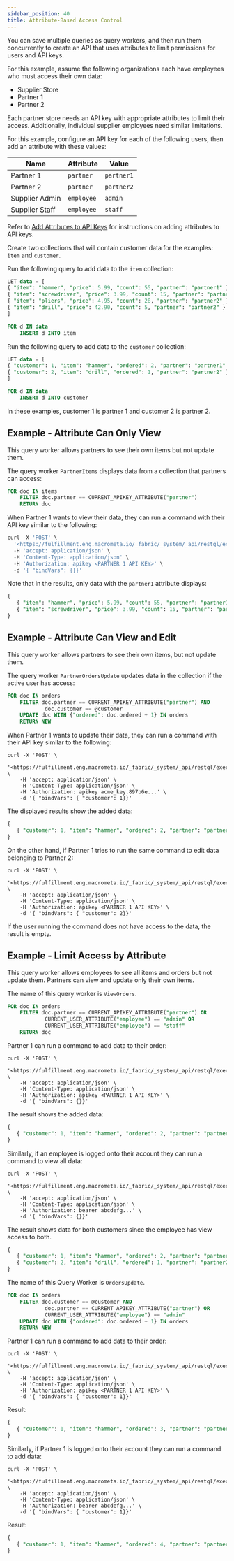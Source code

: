 ```yaml
---
sidebar_position: 40
title: Attribute-Based Access Control
---
```


You can save multiple queries as query workers, and then run them concurrently to create an API that uses attributes to limit permissions for users and API keys.

For this example, assume the following organizations each have employees who must access their own data:

- Supplier Store
- Partner 1
- Partner 2

Each partner store needs an API key with appropriate attributes to limit their access. Additionally, individual supplier employees need similar limitations.

For this example, configure an API key for each of the following users, then add an attribute with these values:

| Name           | Attribute    | Value       |
| -------------- | ------------ | ----------- |
| Partner 1      | `partner`    | `partner1`  |
| Partner 2      | `partner`    | `partner2`  |
| Supplier Admin | `employee`   | `admin`     |
| Supplier Staff | `employee`   | `staff`     |

Refer to [Add Attributes to API Keys](../account-management/attributes/add-attributes-api.md) for instructions on adding attributes to API keys.

Create two collections that will contain customer data for the examples: `item` and `customer`.

Run the following query to add data to the `item` collection:

```sql
LET data = [
{ "item": "hammer", "price": 5.99, "count": 55, "partner": "partner1" },
{ "item": "screwdriver", "price": 3.99, "count": 15, "partner": "partner1" },
{ "item": "pliers", "price": 4.95, "count": 28, "partner": "partner2" },
{ "item": "drill", "price": 42.90, "count": 5, "partner": "partner2" }
]

FOR d IN data
    INSERT d INTO item
```

Run the following query to add data to the `customer` collection:

```sql
LET data = [
{ "customer": 1, "item": "hammer", "ordered": 2, "partner": "partner1" },
{ "customer": 2, "item": "drill", "ordered": 1, "partner": "partner2" },
]

FOR d IN data
    INSERT d INTO customer
```

In these examples, customer 1 is partner 1 and customer 2 is partner 2.

## Example - Attribute Can Only View

This query worker allows partners to see their own items but not update them.

The query worker `PartnerItems` displays data from a collection that partners can access:

```sql
FOR doc IN items
    FILTER doc.partner == CURRENT_APIKEY_ATTRIBUTE("partner")
    RETURN doc
```

When Partner 1 wants to view their data, they can run a command with their API key similar to the following:

```sql
curl -X 'POST' \
  '<https://fulfillment.eng.macrometa.io/_fabric/_system/_api/restql/execute/PartnerItems>' \
  -H 'accept: application/json' \
  -H 'Content-Type: application/json' \
  -H 'Authorization: apikey <PARTNER 1 API KEY>' \
  -d '{ "bindVars": {}}'
```

Note that in the results, only data with the `partner1` attribute displays:

```sql
{
   { "item": "hammer", "price": 5.99, "count": 55, "partner": "partner1" },
   { "item": "screwdriver", "price": 3.99, "count": 15, "partner": "partner1" },
}
```

## Example - Attribute Can View and Edit

This query worker allows partners to see their own items, but not update them.

The query worker `PartnerOrdersUpdate` updates data in the collection if the active user has access:

```sql
FOR doc IN orders
    FILTER doc.partner == CURRENT_APIKEY_ATTRIBUTE("partner") AND
            doc.customer == @customer
    UPDATE doc WITH {"ordered": doc.ordered + 1} IN orders
    RETURN NEW
```

When Partner 1 wants to update their data, they can run a command with their API key similar to the following:

```
curl -X 'POST' \
    '<https://fulfillment.eng.macrometa.io/_fabric/_system/_api/restql/execute/PartnerOrdersUpdate>' \
    -H 'accept: application/json' \
    -H 'Content-Type: application/json' \
    -H 'Authorization: apikey acme_key.897b6e...' \
    -d '{ "bindVars": { "customer": 1}}'
```

The displayed results show the added data:

```sql
{
   { "customer": 1, "item": "hammer", "ordered": 2, "partner": "partner1" },
}
```

On the other hand, if Partner 1 tries to run the same command to edit data belonging to Partner 2:

```
curl -X 'POST' \
    '<https://fulfillment.eng.macrometa.io/_fabric/_system/_api/restql/execute/PartnerOrdersUpdate>' \
    -H 'accept: application/json' \
    -H 'Content-Type: application/json' \
    -H 'Authorization: apikey <PARTNER 1 API KEY>' \
    -d '{ "bindVars": { "customer": 2}}'
```

If the user running the command does not have access to the data, the result is empty.


## Example - Limit Access by Attribute

This query worker allows employees to see all items and orders but not update them. Partners can view and update only their own items.

The name of this query worker is `ViewOrders`.

```sql
FOR doc IN orders
    FILTER doc.partner == CURRENT_APIKEY_ATTRIBUTE("partner") OR 
            CURRENT_USER_ATTRIBUTE("employee") == "admin" OR
            CURRENT_USER_ATTRIBUTE("employee") == "staff"
    RETURN doc
```

Partner 1 can run a command to add data to their order:

```
curl -X 'POST' \
    '<https://fulfillment.eng.macrometa.io/_fabric/_system/_api/restql/execute/ViewOrders>' \
    -H 'accept: application/json' \
    -H 'Content-Type: application/json' \
    -H 'Authorization: apikey <PARTNER 1 API KEY>' \
    -d '{ "bindVars": {}}'
```

The result shows the added data:

```sql
{
   { "customer": 1, "item": "hammer", "ordered": 2, "partner": "partner1" }
}
```

Similarly, if an employee is logged onto their account they can run a command to view all data:

```
curl -X 'POST' \
    '<https://fulfillment.eng.macrometa.io/_fabric/_system/_api/restql/execute/ViewOrders>' \
    -H 'accept: application/json' \
    -H 'Content-Type: application/json' \
    -H 'Authorization: bearer abcdefg...' \
    -d '{ "bindVars": {}}'
```

The result shows data for both customers since the employee has view access to both.

```sql
{
   { "customer": 1, "item": "hammer", "ordered": 2, "partner": "partner1" },
   { "customer": 2, "item": "drill", "ordered": 1, "partner": "partner2" }
}
```


The name of this Query Worker is `OrdersUpdate`.

```sql
FOR doc IN orders
    FILTER doc.customer == @customer AND
            doc.partner == CURRENT_APIKEY_ATTRIBUTE("partner") OR
            CURRENT_USER_ATTRIBUTE("employee") == "admin"
    UPDATE doc WITH {"ordered": doc.ordered + 1} IN orders
    RETURN NEW
```

Partner 1 can run a command to add data to their order:

```
curl -X 'POST' \
    '<https://fulfillment.eng.macrometa.io/_fabric/_system/_api/restql/execute/OrdersUpdate>' \
    -H 'accept: application/json' \
    -H 'Content-Type: application/json' \
    -H 'Authorization: apikey <PARTNER 1 API KEY>' \
    -d '{ "bindVars": { "customer": 1}}'
```

Result:

```sql
{
   { "customer": 1, "item": "hammer", "ordered": 3, "partner": "partner1" }
}
```

Similarly, if Partner 1 is logged onto their account they can run a command to add data:

```
curl -X 'POST' \
    '<https://fulfillment.eng.macrometa.io/_fabric/_system/_api/restql/execute/OrdersUpdate>' \
    -H 'accept: application/json' \
    -H 'Content-Type: application/json' \
    -H 'Authorization: bearer abcdefg...' \
    -d '{ "bindVars": { "customer": 1}}'
```

Result:

```sql
{
   { "customer": 1, "item": "hammer", "ordered": 4, "partner": "partner1" }
}
```